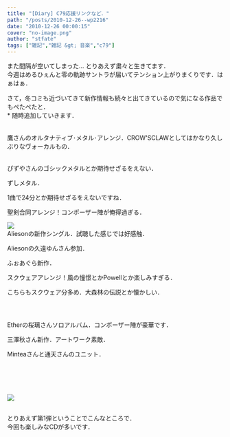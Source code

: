 ```yaml
---
title: "[Diary] C79応援リンクなど．"
path: "/posts/2010-12-26--wp2216"
date: "2010-12-26 00:00:15"
cover: "no-image.png"
author: "stfate"
tags: ["雑記","雑記 &gt; 音楽","c79"]
---
```


<style type="text/css">
<!--
p {white-space: pre-wrap};
-->
</style>

また間隔が空いてしまった…
とりあえず粛々と生きてます．
今週はめるひぇんと零の軌跡サントラが届いてテンション上がりまくりです．はぁはぁ．

<p style="margin-top:15px">さて，冬コミも近づいてきて新作情報も続々と出てきているので気になる作品でもぺたぺたと．
* 随時追加していきます．</p>

<p style="margin-top:15px">
<a href="http://paeg0014.crowsclaw.info/"><img src="http://paeg0014.crowsclaw.info/banner468.jpg" alt="" /></a>
鷹さんのオルタナティブ･メタル･アレンジ．CROW'SCLAWとしてはかなり久しぶりなヴォーカルもの．

<a href="http://www.pizuya.com/psyc-0003/c79.html"><img src="http://www.pizuya.com/psyc-0003/c79bn01.jpg" alt="" /></a>
ぴずやさんのゴシックメタルとか期待せざるをえない．

<a href="http://blankfield.but.jp/bfcd-0003/"><img src="http://blankfield.but.jp/bfcd-0003/bfcd0003_banner1.png" alt="" /></a>
ずしメタル．

<a href="http://electricred.jp/"><img src="http://electricred.jp/wp-content/uploads/2010/12/EP_banner_L.jpg" alt="" /></a>
1曲で24分とか期待せざるをえないですね．

<a href="http://yuta.dogearstudios.net/rmcd-0001/"><img src="http://yuta.dogearstudios.net/rmcd-0001/rom_banner1.jpg" alt="" /></a>
聖剣合同アレンジ！コンポーザー陣が俺得過ぎる．

<a href="http://www.alieson.net/html/"><img src="http://www.alieson.net/html/silv/img/banner_l.jpg"></a>
Aliesonの新作シングル．試聴した感じでは好感触．

<a href="http://paradise-eve.net/"><img src="http://paradise-eve.net/img/banner/eve_cd01_banner_01.jpg" alt="" /></a>
Aliesonの久遠ゆんさん参加．

<a href="http://www.fg-eclipse.net/works/tears.html"><img src="http://www.fg-eclipse.net/image/works/tears_banner_b.jpg" alt="" /></a>
ふぉあぐら新作．

<a href="http://resonant-sound.com/COM/CLOISTER_OF_MEMORIES.html"><img src="http://resonant-sound.com/COM/400_80.jpg" alt="" /></a>
スクウェアアレンジ！風の憧憬とかPowellとか楽しみすぎる．

<a href="http://project-sync.info/mercy/"><img src="http://project-sync.info/mercy/images/mercy_bnr_500.jpg" alt="" /></a>
こちらもスクウェア分多め．大森林の伝説とか懐かしい．

<a href="http://www.human-bbq.com/high.html"><img src="http://www.human-bbq.com/high_468.jpg" alt="" /></a>

<a href="http://kuroganelab.sakura.ne.jp/lightning_mirage/lightning_mirage.htm"><img src="http://kuroganelab.sakura.ne.jp/lightning_mirage/image/banner_L.png" alt="" /></a>

<a href="http://ryu-5150.jp/Symphonic-toho4/top.html"><img src="http://ryu-5150.jp/Symphonic-toho4/bana500-2.jpg" alt="" /></a>

<a href="http://www.ether-music.com/music/dl/index.html"><img src="http://www.ether-music.com/music/dl/img/bn400.jpg" alt="" /></a>
Etherの桜璃さんソロアルバム．コンポーザー陣が豪華です．

<a href="http://anraku.nothing.sh/akisora/2010fuyusora/"><img src="http://anraku.nothing.sh/akisora/2010fuyusora/img/bana_l.jpg" alt="" /></a>
三澤秋さん新作．アートワーク素敵．

<a href="http://teadrops.jp/ccdn0001/index.html"><img src="http://teadrops.jp/ccdn0001/img/syp_468bn.jpg" alt="" /></a>
Minteaさんと通天さんのユニット．

<a href="http://xion.art-studio.cc/"><img src="http://xion.art-studio.cc/images/banar/ex_spell_banar2.jpg" alt="" /></a>

<a href="http://www.circle-wave.net/"><img src="http://www.circle-wave.net/product/huyubotan/wave_huyubotan_468x100.jpg" alt="" /></a>

<a href="http://www.snv.jp/"><img src="http://www.snv.jp/img/material/fluv_bunner_l.jpg" alt="" /></a>

<a href="http://s-o-h.jp/"><img src="http://s-o-h.jp/images/banner_blackend.jpg" alt="" /></a>

<a href="http://www.shinsekai.co.uk/pa/"><img src="http://www.shinsekai.co.uk/banner/progressiveandroid_600.jpg" alt="" /></a>

<a href="http://www.lcaze.com/airnote/"><img src="http://www.lcaze.com/airnote/images/banner_l.jpg"></a>

<a href="http://tamusic.jp/?p=1656"><img src="http://tamusic.jp/img/TAM3-0070_468-60.jpg" alt="" /></a>
</p>

<p style="margin-top:15px">とりあえず第1弾ということでこんなところで．
今回も楽しみなCDが多いです．</p>